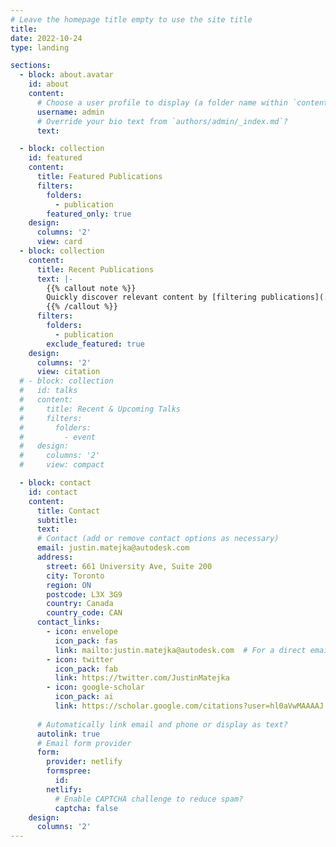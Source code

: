 ```yaml
---
# Leave the homepage title empty to use the site title
title:
date: 2022-10-24
type: landing

sections:
  - block: about.avatar
    id: about
    content:
      # Choose a user profile to display (a folder name within `content/authors/`)
      username: admin
      # Override your bio text from `authors/admin/_index.md`?
      text:

  - block: collection
    id: featured
    content:
      title: Featured Publications
      filters:
        folders:
          - publication
        featured_only: true
    design:
      columns: '2'
      view: card
  - block: collection
    content:
      title: Recent Publications
      text: |-
        {{% callout note %}}
        Quickly discover relevant content by [filtering publications](./publication/).
        {{% /callout %}}
      filters:
        folders:
          - publication
        exclude_featured: true
    design:
      columns: '2'
      view: citation
  # - block: collection
  #   id: talks
  #   content:
  #     title: Recent & Upcoming Talks
  #     filters:
  #       folders:
  #         - event
  #   design:
  #     columns: '2'
  #     view: compact

  - block: contact
    id: contact
    content:
      title: Contact
      subtitle:
      text:
      # Contact (add or remove contact options as necessary)
      email: justin.matejka@autodesk.com
      address:
        street: 661 University Ave, Suite 200
        city: Toronto
        region: ON
        postcode: L3X 3G9
        country: Canada
        country_code: CAN
      contact_links:
        - icon: envelope
          icon_pack: fas
          link: mailto:justin.matejka@autodesk.com  # For a direct email link, use "mailto:test@example.org".
        - icon: twitter
          icon_pack: fab
          link: https://twitter.com/JustinMatejka
        - icon: google-scholar
          icon_pack: ai
          link: https://scholar.google.com/citations?user=hl0aVwMAAAAJ
          
      # Automatically link email and phone or display as text?
      autolink: true
      # Email form provider
      form:
        provider: netlify
        formspree:
          id:
        netlify:
          # Enable CAPTCHA challenge to reduce spam?
          captcha: false
    design:
      columns: '2'
---
```

